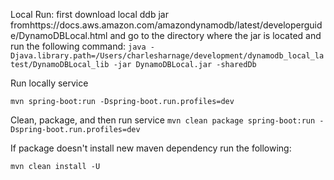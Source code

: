 Local Run: first download local ddb jar fromhttps://docs.aws.amazon.com/amazondynamodb/latest/developerguide/DynamoDBLocal.html 
and go to the directory where the jar is located and run the following command:
`java -Djava.library.path=/Users/charlesharnage/development/dynamodb_local_latest/DynamoDBLocal_lib -jar DynamoDBLocal.jar -sharedDb`

Run locally service

`mvn spring-boot:run -Dspring-boot.run.profiles=dev`

Clean, package, and then run service
`mvn clean package spring-boot:run -Dspring-boot.run.profiles=dev`

If package doesn't install new maven dependency run the following:

`mvn clean install -U`

